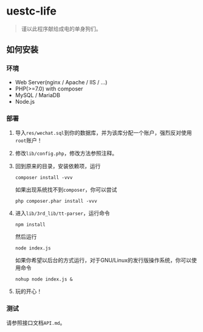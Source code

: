 # uestc-life

>谨以此程序献给成电的单身狗们。  

## 如何安装

### 环境

- Web Server(nginx / Apache / IIS / ...)
- PHP(>=7.0) with composer
- MySQL / MariaDB
- Node.js  

### 部署

1. 导入`res/wechat.sql`到你的数据库，并为该库分配一个账户，强烈反对使用`root`账户！

2. 修改`lib/config.php`，修改方法参照注释。

3. 回到原来的目录，安装依赖项，运行

   ```shell
   composer install -vvv
   ```

   如果出现系统找不到`composer`，你可以尝试

   ```shell
   php composer.phar install -vvv
   ```

4. 进入`lib/3rd_lib/tt-parser`，运行命令

   ```shell
   npm install
   ```

   然后运行

   ```shell
   node index.js
   ```

   如果你希望以后台的方式运行，对于GNU/Linux的发行版操作系统，你可以使用命令

   ```shell
   nohup node index.js &
   ```

5. 玩的开心！

### 测试

请参照接口文档`API.md`。